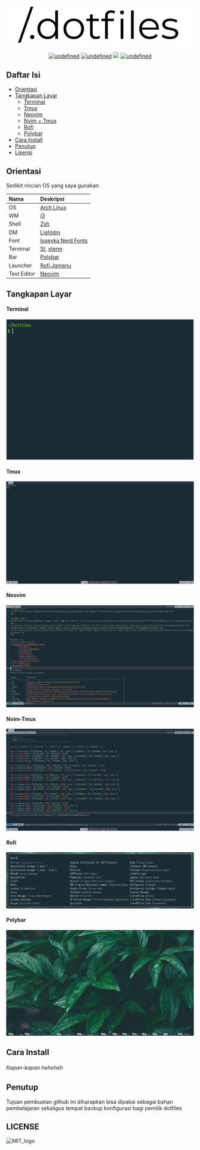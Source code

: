 <p align="center">
<a href="https://github.com/albawid/dotfiles/blob/master/screenshoot/header.png"><img src="https://github.com/albawid/dotfiles/blob/master/screenshoot/header.png"></a>
</p>

<p align="center">
<a href="https://github.com/albawid" target="_blank"><img alt="undefined" src="https://img.shields.io/github/repo-size/albawid/dotfiles?label=Dotfiles%20Size&style=for-the-badge&logo=github"></a>
<a href="https://github.com/albawid/dotfiles" target="_blank"><img alt="undefined" src="https://img.shields.io/github/last-commit/albawid/dotfiles?style=for-the-badge&logo=github"></a>
<a href="https://t.me/albawid" target="_blank"><img src="https://img.shields.io/badge/telegram-albawid-blue?label=telegram&style=for-the-badge&logo=telegram"></a>
<a href="https://github.com/albawid/dotfiles/blob/master/LICENSE.md" target="_blank"><img alt="undefined" src="https://img.shields.io/github/license/albawid/dotfiles?style=for-the-badge&logo=github"></a>
</p>

## Daftar Isi
* [Orientasi](#orientasi)
* [Tangkapan Layar](#tangkapan-layar)
	+ [Terminal](#terminal)
	+ [Tmux](#tmux)
	+ [Neovim](#neovim)
	+ [Nvim + Tmux](#nvim-tmux)
	+ [Rofi](#rofi)
	+ [Polybar](#polybar)
* [Cara Install](#cara-install)
* [Penutup](#penutup)
* [Lisensi](#LICENSE)

## Orientasi
Sedikit rincian OS yang saya gunakan

| Nama		| Deskripsi												|
| :------------	| :---------------------------------------------------------------------------------------------------- |
| OS		| [Arch Linux](https://www.archlinux.org/download/)						|
| WM		| [i3](https://i3wm.org/)										|
| Shell		| [Zsh](https://github.com/ohmyzsh/ohmyzsh/wiki/Installing-ZSH)						|
| DM		| [Lightdm](https://github.com/canonical/lightdm)							|
| Font		| [Iosevka Nerd Fonts](https://github.com/ryanoasis/nerd-fonts/tree/master/patched-fonts/Iosevka)	|
| Terminal	| [St](https://st.suckless.org/), [xterm](https://wiki.archlinux.org/index.php/Xterm)			|
| Bar		| [Polybar](https://github.com/polybar/polybar)								|
| Launcher	| [Rofi](https://github.com/davatorium/rofi),[Jgmenu](https://github.com/johanmalm/jgmenu)		|
| Text Editor	| [Neovim](https://github.com/neovim/neovim)										|

## Tangkapan Layar

#### Terminal
![terminal](https://github.com/albawid/dotfiles/blob/master/screenshoot/terminal.png)

#### Tmux
![tmux](https://github.com/albawid/dotfiles/blob/master/screenshoot/tmux.png)

#### Neovim
![neovim](https://github.com/albawid/dotfiles/blob/master/screenshoot/neovim.png)

#### Nvim-Tmux
![nvim+tmux](https://github.com/albawid/dotfiles/blob/master/screenshoot/nvim%2Btmux.png)

#### Rofi
![rofi](https://github.com/albawid/dotfiles/blob/master/screenshoot/rofi.png)

#### Polybar
![polybar](https://github.com/albawid/dotfiles/blob/master/screenshoot/polybar.png)

## Cara Install
###### Kapan-kapan heheheh

## Penutup
Tujuan pembuatan github ini diharapkan bisa dipakai sebagai bahan pembelajaran sekaligus tempat backup konfigurasi bagi pemilik dotfiles

## LICENSE
![MIT_logo](https://upload.wikimedia.org/wikipedia/commons/thumb/0/0c/MIT_logo.svg/220px-MIT_logo.svg.png)
